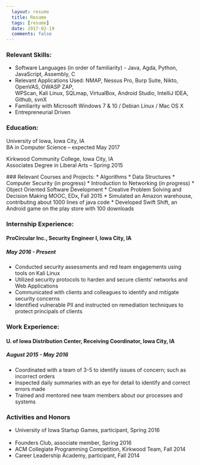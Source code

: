 ```yaml
---
  layout: resume
  title: Resume
  tags: [resume]
  date: 2017-02-19
  comments: false
---
```

### Relevant Skills:
* Software Languages (in order of familiarity) - Java, Agda, Python, JavaScript, Assembly, C
*	Relevant Applications Used: NMAP, Nessus Pro, Burp Suite, Nikto, OpenVAS, OWASP ZAP, <br />
  WPScan, Kali Linux, SQLmap, VirtualBox, Android Studio, IntelliJ IDEA, Github, svnX
*	Familiarity with Microsoft Windows 7 & 10 / Debian Linux / Mac OS X
*	Entrepreneurial Driven

### Education:
<p>
University of Iowa, Iowa City, IA <br />
BA in Computer Science – expected May 2017
</p>

<p>
Kirkwood Community College, Iowa City, IA <br />
Associates Degree in Liberal Arts – Spring 2015
</p>
### Relevant Courses and Projects:
* Algorithms
* Data Structures
* Computer Security (in progress)
* Introduction to Networking (in progress)
* Object Oriented Software Development
* Creative Problem Solving and Decision Making MOOC, EDx, Fall 2015
* Simulated an Amazon warehouse, contributing about 1000 lines of java code
* Developed Swift Shift, an Android game on the play store with 100 downloads

### Internship Experience:

#### <p>ProCircular Inc., Security Engineer I, Iowa City, IA		                          
##### May 2016 - Present
* Conducted security assessments and red team engagements using tools on Kali Linux
* Utilized security protocols to harden and secure clients’ networks and Web Applications
* Communicated with clients and colleagues to identify and mitigate security concerns
* Identified vulnerable PII and instructed on remediation techniques to protect principals of clients

### Work Experience:
#### U. of Iowa Distribution Center, Receiving Coordinator, Iowa City, IA            
##### August 2015 - May 2016
* Coordinated with a team of 3-5 to identify issues of concern; such as incorrect orders
* Inspected daily summaries with an eye for detail to identify and correct errors made
* Trained and mentored new team members about our processes and systems

### Activities and Honors		    	 		  
* University of Iowa Startup Games, participant, Spring 2016                          
* Founders Club, associate member, Spring 2016	                   
* ACM Collegiate Programming Competition, Kirkwood Team, Fall 2014
* Career Leadership Academy, participant, Fall 2014
